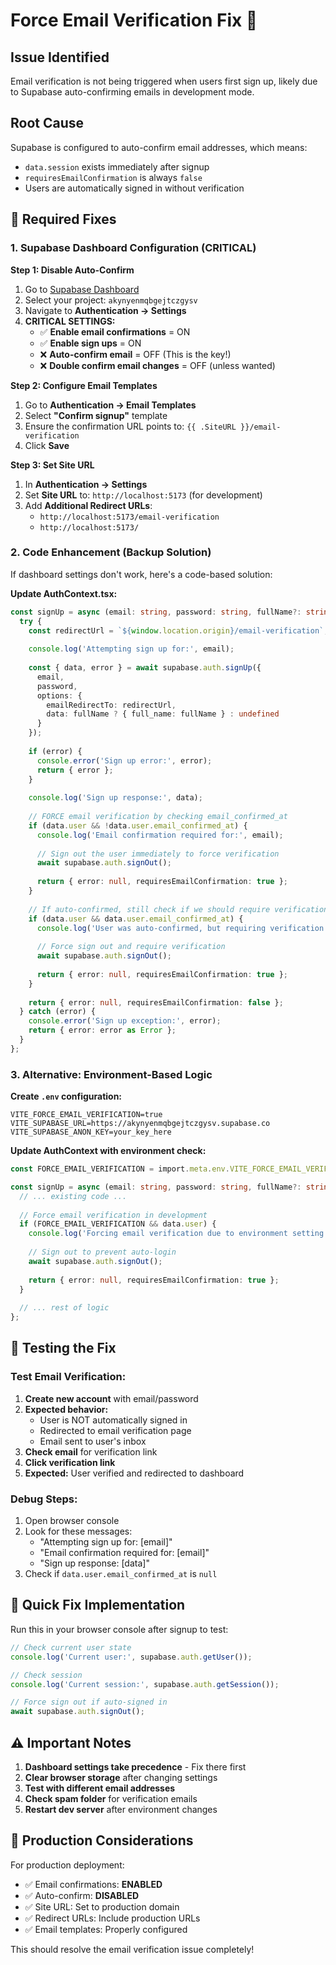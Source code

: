 # Force Email Verification Fix 📧

## Issue Identified
Email verification is not being triggered when users first sign up, likely due to Supabase auto-confirming emails in development mode.

## Root Cause
Supabase is configured to auto-confirm email addresses, which means:
- `data.session` exists immediately after signup
- `requiresEmailConfirmation` is always `false`
- Users are automatically signed in without verification

## 🔧 Required Fixes

### 1. Supabase Dashboard Configuration (CRITICAL)

**Step 1: Disable Auto-Confirm**
1. Go to [Supabase Dashboard](https://supabase.com/dashboard)
2. Select your project: `akynyenmqbgejtczgysv`
3. Navigate to **Authentication → Settings**
4. **CRITICAL SETTINGS:**
   - ✅ **Enable email confirmations** = ON
   - ✅ **Enable sign ups** = ON  
   - ❌ **Auto-confirm email** = OFF (This is the key!)
   - ❌ **Double confirm email changes** = OFF (unless wanted)

**Step 2: Configure Email Templates**
1. Go to **Authentication → Email Templates**
2. Select **"Confirm signup"** template
3. Ensure the confirmation URL points to: `{{ .SiteURL }}/email-verification`
4. Click **Save**

**Step 3: Set Site URL**
1. In **Authentication → Settings**
2. Set **Site URL** to: `http://localhost:5173` (for development)
3. Add **Additional Redirect URLs**:
   - `http://localhost:5173/email-verification`
   - `http://localhost:5173/`

### 2. Code Enhancement (Backup Solution)

If dashboard settings don't work, here's a code-based solution:

**Update AuthContext.tsx:**
```typescript
const signUp = async (email: string, password: string, fullName?: string) => {
  try {
    const redirectUrl = `${window.location.origin}/email-verification`;
    
    console.log('Attempting sign up for:', email);
    
    const { data, error } = await supabase.auth.signUp({
      email,
      password,
      options: {
        emailRedirectTo: redirectUrl,
        data: fullName ? { full_name: fullName } : undefined
      }
    });
    
    if (error) {
      console.error('Sign up error:', error);
      return { error };
    }
    
    console.log('Sign up response:', data);
    
    // FORCE email verification by checking email_confirmed_at
    if (data.user && !data.user.email_confirmed_at) {
      console.log('Email confirmation required for:', email);
      
      // Sign out the user immediately to force verification
      await supabase.auth.signOut();
      
      return { error: null, requiresEmailConfirmation: true };
    }
    
    // If auto-confirmed, still check if we should require verification
    if (data.user && data.user.email_confirmed_at) {
      console.log('User was auto-confirmed, but requiring verification anyway');
      
      // Force sign out and require verification
      await supabase.auth.signOut();
      
      return { error: null, requiresEmailConfirmation: true };
    }
    
    return { error: null, requiresEmailConfirmation: false };
  } catch (error) {
    console.error('Sign up exception:', error);
    return { error: error as Error };
  }
};
```

### 3. Alternative: Environment-Based Logic

**Create `.env` configuration:**
```env
VITE_FORCE_EMAIL_VERIFICATION=true
VITE_SUPABASE_URL=https://akynyenmqbgejtczgysv.supabase.co
VITE_SUPABASE_ANON_KEY=your_key_here
```

**Update AuthContext with environment check:**
```typescript
const FORCE_EMAIL_VERIFICATION = import.meta.env.VITE_FORCE_EMAIL_VERIFICATION === 'true';

const signUp = async (email: string, password: string, fullName?: string) => {
  // ... existing code ...
  
  // Force email verification in development
  if (FORCE_EMAIL_VERIFICATION && data.user) {
    console.log('Forcing email verification due to environment setting');
    
    // Sign out to prevent auto-login
    await supabase.auth.signOut();
    
    return { error: null, requiresEmailConfirmation: true };
  }
  
  // ... rest of logic
};
```

## 🧪 Testing the Fix

### Test Email Verification:
1. **Create new account** with email/password
2. **Expected behavior:**
   - User is NOT automatically signed in
   - Redirected to email verification page
   - Email sent to user's inbox
3. **Check email** for verification link
4. **Click verification link**
5. **Expected:** User verified and redirected to dashboard

### Debug Steps:
1. Open browser console
2. Look for these messages:
   - "Attempting sign up for: [email]"
   - "Email confirmation required for: [email]"
   - "Sign up response: [data]"
3. Check if `data.user.email_confirmed_at` is `null`

## 🎯 Quick Fix Implementation

Run this in your browser console after signup to test:
```javascript
// Check current user state
console.log('Current user:', supabase.auth.getUser());

// Check session
console.log('Current session:', supabase.auth.getSession());

// Force sign out if auto-signed in
await supabase.auth.signOut();
```

## ⚠️ Important Notes

1. **Dashboard settings take precedence** - Fix there first
2. **Clear browser storage** after changing settings
3. **Test with different email addresses** 
4. **Check spam folder** for verification emails
5. **Restart dev server** after environment changes

## 🚀 Production Considerations

For production deployment:
- ✅ Email confirmations: **ENABLED**
- ✅ Auto-confirm: **DISABLED** 
- ✅ Site URL: Set to production domain
- ✅ Redirect URLs: Include production URLs
- ✅ Email templates: Properly configured

This should resolve the email verification issue completely! 